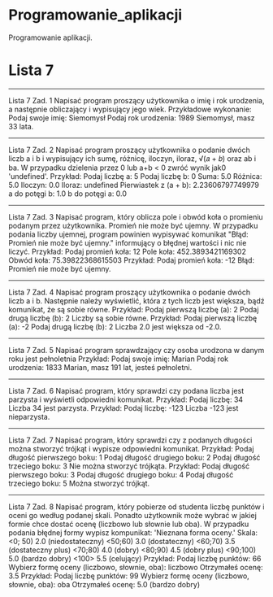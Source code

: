 # Programowanie_aplikacji
Programowanie aplikacji.

# Lista 7
___
Lista 7 Zad. 1
Napisać program proszący użytkownika o imię i rok urodzenia, a następnie obliczający i wypisujący jego
wiek.
Przykładowe wykonanie:
Podaj swoje imię:
Siemomysł
Podaj rok urodzenia:
1989
Siemomysł, masz 33 lata.

___
Lista 7 Zad. 2 Napisać program proszący użytkownika o podanie dwóch liczb a i b i wypisujący ich sumę, różnicę,
iloczyn, iloraz, √(𝑎 + 𝑏) oraz ab i ba. W przypadku dzielenia przez 0 lub a+b < 0 zwróć wynik jak0 'undefined'.
Przykład:
Podaj liczbę a: 5
Podaj liczbę b: 0
Suma: 5.0
Różnica: 5.0
Iloczyn: 0.0
Iloraz: undefined
Pierwiastek z (a + b): 2.23606797749979
a do potęgi b: 1.0
b do potęgi a: 0.0
___
Lista 7 Zad. 3
Napisać program, który oblicza pole i obwód koła o promieniu podanym przez użytkownika. Promień
nie może być ujemny. W przypadku podania liczby ujemnej, program powinien wypisywać komunikat "Błąd: Promień nie może być ujemny." informujący o błędnej wartości i nic nie liczyć.
Przykład:
Podaj promień koła: 12
Pole koła: 452.3893421169302
Obwód koła: 75.39822368615503
Przykład:
Podaj promień koła: -12
Błąd: Promień nie może być ujemny.
___

Lista 7 Zad. 4
Napisać program proszący użytkownika o podanie dwóch liczb a i b. Następnie należy wyświetlić, która
z tych liczb jest większa, bądź komunikat, że są sobie równe.
Przykład:
Podaj pierwszą liczbę (a): 2
Podaj drugą liczbę (b): 2
Liczby są sobie równe.
Przykład:
Podaj pierwszą liczbę (a): -2
Podaj drugą liczbę (b): 2
Liczba 2.0 jest większa od -2.0.

___
Lista 7 Zad. 5
Napisać program sprawdzający czy osoba urodzona w danym roku jest pełnoletnia
Przykład:
Podaj swoje imię: Marian
Podaj rok urodzenia: 1833
Marian, masz 191 lat, jesteś pełnoletni.
___

Lista 7 Zad. 6
Napisać program, który sprawdzi czy podana liczba jest parzysta i wyświetli odpowiedni komunikat.
Przykład:
Podaj liczbę: 34
Liczba 34 jest parzysta.
Przykład:
Podaj liczbę: -123
Liczba -123 jest nieparzysta.
___
Lista 7 Zad. 7
Napisać program, który sprawdzi czy z podanych długości można stworzyć trójkąt i wypisze odpowiedni
komunikat.
Przykład:
Podaj długość pierwszego boku: 1
Podaj długość drugiego boku: 2
Podaj długość trzeciego boku: 3
Nie można stworzyć trójkąta.
Przykład:
Podaj długość pierwszego boku: 3
Podaj długość drugiego boku: 4
Podaj długość trzeciego boku: 5
Można stworzyć trójkąt.
___

Lista 7 Zad. 8
Napisać program, który pobierze od studenta liczbę punktów i oceni go według podanej skali. Ponadto
użytkownik może wybrać w jakiej formie chce dostać ocenę (liczbowo lub słownie lub oba). W przypadku podania błędnej formy wypisz kompunikat: 'Nieznana forma oceny.'
Skala:
<0; 50) 2.0 (niedostateczny)
<50;60) 3.0 (dostateczny)
<60;70) 3.5 (dostateczny plus)
<70;80) 4.0 (dobry)
<80;90) 4.5 (dobry plus)
<90;100) 5.0 (bardzo dobry)
<100> 5.5 (celujący)
Przykład:
Podaj liczbę punktów: 66
Wybierz formę oceny (liczbowo, słownie, oba): liczbowo
Otrzymałeś ocenę: 3.5
Przykład:
Podaj liczbę punktów: 99
Wybierz formę oceny (liczbowo, słownie, oba): oba
Otrzymałeś ocenę: 5.0 (bardzo dobry)
